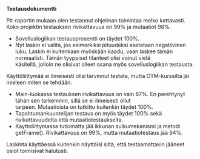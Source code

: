 **Testausdokumentti**

Pit-raportin mukaan olen testannut ohjelman toimintaa melko kattavasti. Koko projektin testauksen rivikattavuus on 99% ja 
mutaatiot 98%.

- Sovelluslogiikan testausprosentti on täydet 100%.
- Nyt laskin ei valita, jos esimerkiksi pituudeksi asetetaan negatiivinen luku. Laskin ei kuitenkaan myöskään kaadu, vaan      laskee tämän normaalisti. Tämän tyyppiset tilanteet olisi voinut vielä    
  käsitellä, jolloin ne olisivat olleet osana myös sovelluslogiikan testausta.


Käyttöliittymää ei ilmeisesti olisi tarvinnut testata, mutta OTM-kurssilta jäi mieleen miten se tehdään. 

- Main-luokassa testauksen rivikattavuus on vain 67%. En perehtynyt tähän sen tarkemmin, sillä se ei ilmeisesti ollut   
  tarpeen. Mutaatioista on tutkittu kuitenkin täydet 100%.
- Tapahtumankuuntelijan testaus on myös täydet 100% sekä rivikattavuudelta että mutaatiotestaukselta.
- Kayttoliittymassa tutkimatta jää ikkunan sulkumekanismi ja metodi getFrame(). Rivikattavuus on 99%, mutta mutaatiotestaus    jää 94%.

 Laskinta käyttäessä kuitenkin näyttäisi siltä, että testaamattakin jääneet osiot toimisivat halutusti.
